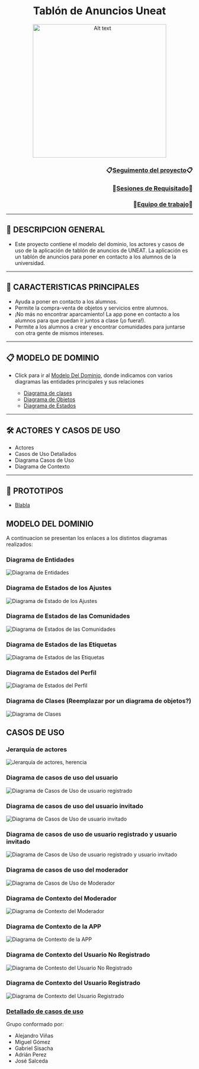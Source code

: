 <div align="center">

# Tablón de Anuncios Uneat 
<img src="https://github.com/miguelgomez75/24-25-IdSw1-SDR/blob/main/images/Logo.png" alt="Alt text" width="360" height="360">

</div>

<div align="right">

### 📋[Seguimento del proyecto](https://github.com/users/miguelgomez75/projects/3/views/1)📋
### 🏢[Sesiones de Requisitado](https://github.com/miguelgomez75/24-25-IdSw1-SDR/tree/main/Documentaci%C3%B3n/Sesiones%20de%20Requisitado)🏢 
### 👥[Equipo de trabajo](https://github.com/miguelgomez75/24-25-IdSw1-SDR/tree/main/Documentaci%C3%B3n/Sesiones%20de%20Requisitado)👥 

</div>

---
## 🧩 DESCRIPCION GENERAL
- Este proyecto contiene el modelo del dominio, los actores y casos de uso de la aplicación de tablón de anuncios de UNEAT. La aplicación es un tablón de anuncios para poner en contacto a los alumnos de la universidad.

---
## 📣 CARACTERISTICAS PRINCIPALES
- Ayuda a poner en contacto a los alumnos.
- Permite la compra-venta de objetos y servicios entre alumnos.
- ¡No más no encontrar aparcamiento! La app pone en contacto a los alumnos para que puedan ir juntos a clase (¡o fuera!).
- Permite a los alumnos a crear y encontrar comunidades para juntarse con otra gente de mismos intereses.

---
## 📋 MODELO DE DOMINIO
- Click para ir al [Modelo Del Dominio](/Readmes/ModeloDelDominio.md), donde indicamos con varios diagramas las entidades principales y sus relaciones

    - [Diagrama de clases](/Readmes/ModeloDelDominio.md#diagrama-de-clases)
    - [Diagrama de Objetos](/Readmes/ModeloDelDominio.md#diagrama-de-objetos)
    - [Diagrama de Estados](/Readmes/ModeloDelDominio.md#diagrama-de-estados)
---
## 🛠️ ACTORES Y CASOS DE USO
- Actores
- Casos de Uso Detallados
- Diagrama Casos de Uso
- Diagrama de Contexto

---
## 📸 PROTOTIPOS
- [Blabla](https://github.com/miguelgomez75/24-25-IdSw1-SDR/tree/main/images/interfaz)
































## MODELO DEL DOMINIO

A continuacion se presentan los enlaces a los distintos diagramas realizados:

### Diagrama de Entidades 
![Diagrama de Entidades](https://github.com/miguelgomez75/24-25-IdSw1-SDR/blob/main/images/modelosUML%20-%20SVG/4%C2%AA_Iteraci%C3%B3n/DdEntidades.svg)
### Diagrama de Estados de los Ajustes
![Diagrama de Estado de los Ajustes](https://github.com/miguelgomez75/24-25-IdSw1-SDR/blob/main/images/modelosUML%20-%20SVG/5%C2%AA_Iteracion/DdEstados_Ajustes.svg)

### Diagrama de Estados de las Comunidades
![Diagrama de Estados de las Comunidades](https://github.com/miguelgomez75/24-25-IdSw1-SDR/blob/main/images/modelosUML%20-%20SVG/5%C2%AA_Iteracion/DdEstados_Comunidades.svg)

### Diagrama de Estados de las Etiquetas
![Diagrama de Estados de las Etiquetas](https://github.com/miguelgomez75/24-25-IdSw1-SDR/blob/main/images/modelosUML%20-%20SVG/5%C2%AA_Iteracion/DdEstados_Etiquetas.svg)

### Diagrama de Estados del Perfil
![Diagrama de Estados del Perfil](https://github.com/miguelgomez75/24-25-IdSw1-SDR/blob/main/images/modelosUML%20-%20SVG/5%C2%AA_Iteracion/DdEstados_Perfil.svg)

### Diagrama de Clases (Reemplazar por un diagrama de objetos?)
![Diagrama de Clases](https://github.com/miguelgomez75/24-25-IdSw1-SDR/blob/main/images/modelosUML%20-%20SVG/4%C2%AA_Iteraci%C3%B3n/DdClases.svg)

## CASOS DE USO

### Jerarquía de actores
![Jerarquía de actores, herencia](https://github.com/miguelgomez75/24-25-IdSw1-SDR/blob/main/images/modelosUML%20-%20SVG/1%C2%AA_Iteraci%C3%B3n/DdJerarqu%C3%ADaActores.svg)

### Diagrama de casos de uso del usuario
![Diagrama de Casos de Uso de usuario registrado](https://github.com/miguelgomez75/24-25-IdSw1-SDR/blob/main/images/modelosUML%20-%20SVG/4%C2%AA_Iteraci%C3%B3n/DdCdUso_usuario.svg)
### Diagrama de casos de uso del usuario invitado
![Diagrama de Casos de Uso de usuario invitado](https://github.com/miguelgomez75/24-25-IdSw1-SDR/blob/main/images/modelosUML%20-%20SVG/1%C2%AA_Iteraci%C3%B3n/DdCdUso_Invitado.svg)

### Diagrama de casos de uso de usuario registrado y usuario invitado
![Diagrama de Casos de Uso de usuario registrado y usuario invitado](https://github.com/miguelgomez75/24-25-IdSw1-SDR/blob/main/images/modelosUML%20-%20SVG/2%C2%AA_Iteraci%C3%B3n/CdDUso_UsuarioRegistrado_E_Invitado.svg)

### Diagrama de casos de uso del moderador
![Diagrama de Casos de Uso de Moderador](https://github.com/miguelgomez75/24-25-IdSw1-SDR/blob/main/images/modelosUML%20-%20SVG/4%C2%AA_Iteraci%C3%B3n/DdCdUso_Moderador.svg)

### Diagrama de Contexto del Moderador
![Diagrama de Contexto del Moderador](https://github.com/miguelgomez75/24-25-IdSw1-SDR/blob/main/images/modelosUML%20-%20SVG/5%C2%AA_Iteracion/DdContexto_Mod.svg)

### Diagrama de Contexto de la APP
![Diagrama de Contexto de la APP](https://github.com/miguelgomez75/24-25-IdSw1-SDR/blob/main/images/modelosUML%20-%20SVG/5%C2%AA_Iteracion/DdContexto_App.svg)

### Diagrama de Contexto del Usuario No Registrado
![Diagrama de Contesto del Usuario No Registrado](https://github.com/miguelgomez75/24-25-IdSw1-SDR/blob/main/images/modelosUML%20-%20SVG/5%C2%AA_Iteracion/DdContexto_UsuarioNR.svg)

### Diagrama de Contexto del Usuario Registrado
![Diagrama de Contexto del Usuario Registrado](https://github.com/miguelgomez75/24-25-IdSw1-SDR/blob/main/images/modelosUML%20-%20SVG/5%C2%AA_Iteracion/DdContexto_UsuarioR.svg)

### [Detallado de casos de uso](https://github.com/miguelgomez75/24-25-IdSw1-SDR/blob/main/Documentación/Detallado%20de%20CdU/Detallado_de_CdU.md)


Grupo conformado por:

- Alejandro Viñas
- Miguel Gómez
- Gabriel Sisacha
- Adrián Perez
- José Salceda

